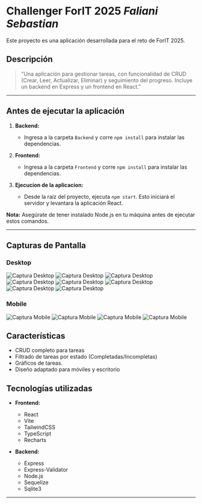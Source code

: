 # Challenger ForIT 2025 _Faliani Sebastian_

Este proyecto es una aplicación desarrollada para el reto de ForIT 2025.

## Descripción

> "Una aplicación para gestionar tareas, con funcionalidad de CRUD (Crear, Leer, Actualizar, Eliminar) y seguimiento del progreso. Incluye un backend en Express y un frontend en React."

---

## Antes de ejecutar la aplicación

1. **Backend:**
   - Ingresa a la carpeta `Backend` y corre `npm install` para instalar las dependencias.

2. **Frontend:**
    - Ingresa a la carpeta `Frontend` y corre `npm install` para instalar las dependencias.

3. **Ejecucion de la aplicacion:**
   - Desde la raíz del proyecto, ejecuta `npm start`. Esto iniciará el servidor y levantara la aplicación React.

**Nota:** Asegúrate de tener instalado Node.js en tu máquina antes de ejecutar estos comandos.

---

## Capturas de Pantalla

### Desktop


![Captura Desktop](/frontend/src/assets/Document/Desktop_Inicio.png)
![Captura Desktop](/frontend/src/assets/Document/Desktop_Tareas.png)
![Captura Desktop](/frontend/src/assets/Document/Desktop_Detalle.png)
![Captura Desktop](/frontend/src/assets/Document/Desktop_Agregar_Editar.png)
![Captura Desktop](/frontend/src/assets/Document/Desktop_Estado.png)
![Captura Desktop](/frontend/src/assets/Document/Desktop_Eliminar.png)
![Captura Desktop](/frontend/src/assets/Document/Desktop_Filtros.png)
![Captura Desktop](/frontend/src/assets/Document/Desktop_404.png)

### Mobile


![Captura Mobile](/frontend/src/assets/Document/Mobile_Inicio.png)
![Captura Mobile](/frontend/src/assets/Document/Mobile_Tareas.png)
![Captura Mobile](/frontend/src/assets/Document/Mobile_Agregar_Editar.png)
![Captura Mobile](/frontend/src/assets/Document/Mobile_Eliminar.png)



## Características

- CRUD completo para tareas
- Filtrado de tareas por estado (Completadas/Incompletas)
- Gráficos de tareas.
- Diseño adaptado para móviles y escritorio



## Tecnologías utilizadas

- **Frontend:**
  - React
  - Vite
  - TailwindCSS
  - TypeScript
  - Recharts

- **Backend:**
  - Express
  - Express-Validator
  - Node.js
  - Sequelize
  - Sqlite3 

---




